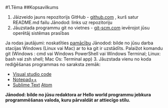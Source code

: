 #1.Tēma
##Kopsavilkums
1. Jāizveido jauns repozitorijs GitHub -  [github.com](https://nodejs.org/) , kurš satur README.md failu Jānodod: links uz repozitoriju
2. Jāuzstada programmu git no vietnes - [git-scm.com](https://git-scm.com/) ievērojot jūsu operētāj sistēmas prasības

Ja rodas jautājumi: noskatīties  [pamācību](https://www.youtube.com/watch?v=4xqVv2lTo40)
 Jānodod: bilde no jūsu darba stacijas Windows (Linux vai Mac) ar to ka git ir uzstādīts. Palaižot komandu git (Windows : cmd vai Windows PowerShell vai Windows Terminal; Linux: bash vai zsh shell; Mac Os: Terminal app)
3. Jāuzstada vienu no koda rediģēšanas programmas no saraksta zemāk:
- [Visual studio code](https://code.visualstudio.com/)
- [Notepad++](https://notepad-plus-plus.org/downloads/)
- [Sublime Text](https://www.sublimetext.com/)
[Atom](https://atom.io/)

**Jānodod: bilde no jūsu redaktora ar Hello world programmu jebkura programmēšanas valoda, kuru pārvaldāt ar attiecīgo stilu.**